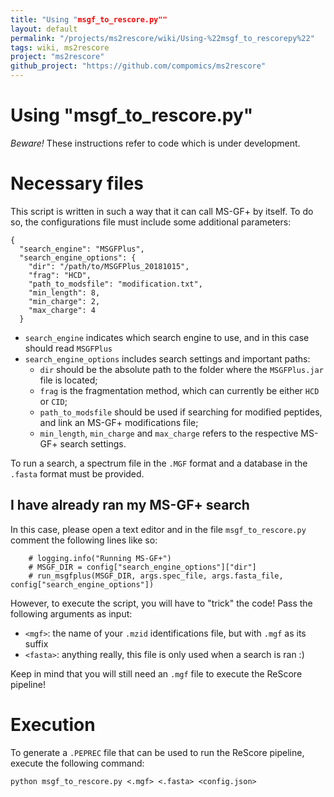 ```yaml
---
title: "Using "msgf_to_rescore.py""
layout: default
permalink: "/projects/ms2rescore/wiki/Using-%22msgf_to_rescorepy%22"
tags: wiki, ms2rescore
project: "ms2rescore"
github_project: "https://github.com/compomics/ms2rescore"
---
```


# Using "msgf_to_rescore.py"
_Beware!_ These instructions refer to code which is under development.

# Necessary files

This script is written in such a way that it can call MS-GF+ by itself. To do so, the configurations file must include some additional parameters:

```
{
  "search_engine": "MSGFPlus",
  "search_engine_options": {
    "dir": "/path/to/MSGFPlus_20181015",
    "frag": "HCD",
    "path_to_modsfile": "modification.txt",
    "min_length": 8,
    "min_charge": 2,
    "max_charge": 4
  }
```
* `search_engine` indicates which search engine to use, and in this case should read `MSGFPlus`
* `search_engine_options` includes search settings and important paths:
   * `dir` should be the absolute path to the folder where the `MSGFPlus.jar` file is located;
   * `frag` is the fragmentation method, which can currently be either `HCD` or `CID`;
   * `path_to_modsfile` should be used if searching for modified peptides, and link an MS-GF+ modifications file;
   * `min_length`, `min_charge` and `max_charge` refers to the respective MS-GF+ search settings.

To run a search, a spectrum file in the `.MGF` format and a database in the `.fasta` format must be provided.

## I have already ran my MS-GF+ search

In this case, please open a text editor and in the file `msgf_to_rescore.py` comment the following lines like so:

```
    # logging.info("Running MS-GF+")
    # MSGF_DIR = config["search_engine_options"]["dir"]
    # run_msgfplus(MSGF_DIR, args.spec_file, args.fasta_file, config["search_engine_options"])
```

However, to execute the script, you will have to "trick" the code! Pass the following arguments as input:
* `<mgf>`: the name of your `.mzid` identifications file, but with `.mgf` as its suffix
* `<fasta>`: anything really, this file is only used when a search is ran :)

Keep in mind that you will still need an `.mgf` file to execute the ReScore pipeline!

# Execution

To generate a `.PEPREC` file that can be used to run the ReScore pipeline, execute the following command:

```
python msgf_to_rescore.py <.mgf> <.fasta> <config.json>
```

